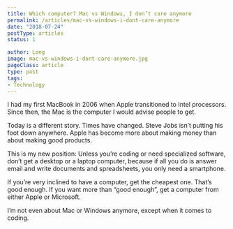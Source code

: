 ```yaml
---
title: Which computer? Mac vs Windows, I don’t care anymore
permalink: /articles/mac-vs-windows-i-dont-care-anymore
date: "2018-07-24"
postType: articles
status: 1

author: Long
image: mac-vs-windows-i-dont-care-anymore.jpg
pageClass: article
type: post
tags:
- Technology
---
```


I had my first MacBook in 2006 when Apple transitioned to Intel processors. Since then, the Mac is the computer I would advise people to get.

Today is a different story. Times have changed. Steve Jobs isn’t putting his foot down anywhere. Apple has become more about making money than about making good products.

This is my new position: Unless you’re coding or need specialized software, don’t get a desktop or a laptop computer, because if all you do is answer email and write documents and spreadsheets, you only need a smartphone.

If you’re very inclined to have a computer, get the cheapest one. That’s good enough. If you want more than “good enough”, get a computer from either Apple or Microsoft.

I’m not even about Mac or Windows anymore, except when it comes to coding.
